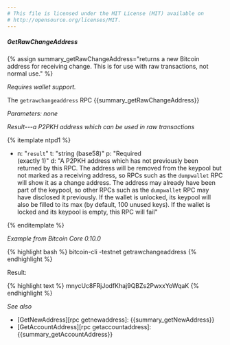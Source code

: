 ```yaml
---
# This file is licensed under the MIT License (MIT) available on
# http://opensource.org/licenses/MIT.
---
```


##### GetRawChangeAddress

{% assign summary_getRawChangeAddress="returns a new Bitcoin address for receiving change. This is for use with raw transactions, not normal use." %}

*Requires wallet support.*

The `getrawchangeaddress` RPC {{summary_getRawChangeAddress}}

*Parameters: none*

*Result---a P2PKH address which can be used in raw transactions*

{% itemplate ntpd1 %}
- n: "`result`"
  t: "string (base58)"
  p: "Required<br>(exactly 1)"
  d: "A P2PKH address which has not previously been returned by this RPC.  The address will be removed from the keypool but not marked as a receiving address, so RPCs such as the `dumpwallet` RPC will show it as a change address.  The address may already have been part of the keypool, so other RPCs such as the `dumpwallet` RPC may have disclosed it previously.  If the wallet is unlocked, its keypool will also be filled to its max (by default, 100 unused keys).  If the wallet is locked and its keypool is empty, this RPC will fail"

{% enditemplate %}

*Example from Bitcoin Core 0.10.0*

{% highlight bash %}
bitcoin-cli -testnet getrawchangeaddress
{% endhighlight %}

Result:

{% highlight text %}
mnycUc8FRjJodfKhaj9QBZs2PwxxYoWqaK
{% endhighlight %}

*See also*

* [GetNewAddress][rpc getnewaddress]: {{summary_getNewAddress}}
* [GetAccountAddress][rpc getaccountaddress]: {{summary_getAccountAddress}}

